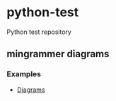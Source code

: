 # python-test
Python test repository

## mingrammer diagrams

### Examples
- [Diagrams](https://diagrams.mingrammer.com/docs/guides/diagram)
